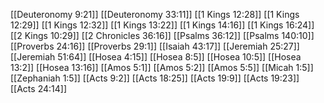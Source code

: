 [[Deuteronomy 9:21]]
[[Deuteronomy 33:11]]
[[1 Kings 12:28]]
[[1 Kings 12:29]]
[[1 Kings 12:32]]
[[1 Kings 13:22]]
[[1 Kings 14:16]]
[[1 Kings 16:24]]
[[2 Kings 10:29]]
[[2 Chronicles 36:16]]
[[Psalms 36:12]]
[[Psalms 140:10]]
[[Proverbs 24:16]]
[[Proverbs 29:1]]
[[Isaiah 43:17]]
[[Jeremiah 25:27]]
[[Jeremiah 51:64]]
[[Hosea 4:15]]
[[Hosea 8:5]]
[[Hosea 10:5]]
[[Hosea 13:2]]
[[Hosea 13:16]]
[[Amos 5:1]]
[[Amos 5:2]]
[[Amos 5:5]]
[[Micah 1:5]]
[[Zephaniah 1:5]]
[[Acts 9:2]]
[[Acts 18:25]]
[[Acts 19:9]]
[[Acts 19:23]]
[[Acts 24:14]]
